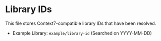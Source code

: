 # Library IDs

This file stores Context7-compatible library IDs that have been resolved.

- Example Library: `example/library-id` (Searched on YYYY-MM-DD)